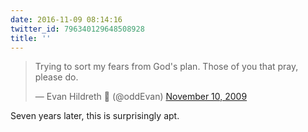 ```yaml
---
date: 2016-11-09 08:14:16
twitter_id: 796340129648508928
title: ''
---
```


<blockquote class="twitter-tweet"><p lang="en" dir="ltr">Trying to sort my fears from God&#39;s plan. Those of you that pray, please do.</p>&mdash; Evan Hildreth 🔰 (@oddEvan) <a href="https://twitter.com/oddEvan/status/5581001015?ref_src=twsrc%5Etfw">November 10, 2009</a></blockquote>
<script async src="https://platform.twitter.com/widgets.js" charset="utf-8"></script>

Seven years later, this is surprisingly apt. 

